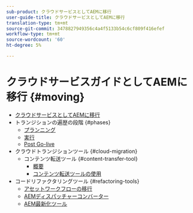 ```yaml
---
sub-product: クラウドサービスとしてAEMに移行
user-guide-title: クラウドサービスとしてAEMに移行
translation-type: tm+mt
source-git-commit: 3478827949356c4a4f5133b54c6cf809f416efef
workflow-type: tm+mt
source-wordcount: '60'
ht-degree: 5%

---
```



# クラウドサービスガイドとしてAEMに移行 {#moving}

+ [クラウドサービスとしてAEMに移行](/help/move-to-cloud-service/home.md)
+ トランジションの遍歴の段階 {#phases}
   + [プランニング](/help/move-to-cloud-service/planning.md)
   + [実行](/help/move-to-cloud-service/execution.md)
   + [Post Go-live](/help/move-to-cloud-service/post-go-live.md)
+ クラウドトランジションツール {#cloud-migration}
   + コンテンツ転送ツール {#content-transfer-tool}
      + [概要](/help/move-to-cloud-service/content-transfer-tool/overview-content-transfer-tool.md)
      + [コンテンツ転送ツールの使用](/help/move-to-cloud-service/content-transfer-tool/using-content-transfer-tool.md)
+ コードリファクタリングツール {#refactoring-tools}
   + [アセットワークフローの移行](/help/move-to-cloud-service/moving-to-aem-assets/asset-workflow-migration-tool.md)
   + [AEMディスパッチャーコンバーター](/help/move-to-cloud-service/refactoring-tools/dispatcher-transformation-utility-tools.md)
   + [AEM最新化ツール](/help/move-to-cloud-service/refactoring-tools/aem-modernization-tools.md)

